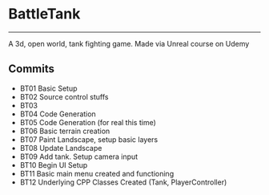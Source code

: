 # BattleTank
****

A 3d, open world, tank fighting game.  Made via Unreal course on Udemy

## Commits
* BT01 Basic Setup
* BT02 Source control stuffs
* BT03
* BT04 Code Generation
* BT05 Code Generation (for real this time)
* BT06 Basic terrain creation
* BT07 Paint Landscape, setup basic layers
* BT08 Update Landscape
* BT09 Add tank.  Setup camera input
* BT10 Begin UI Setup
* BT11 Basic main menu created and functioning
* BT12 Underlying CPP Classes Created (Tank, PlayerController)